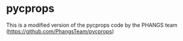 # pycprops
This is a modified version of the pycprops code by the PHANGS team (https://github.com/PhangsTeam/pycprops)
